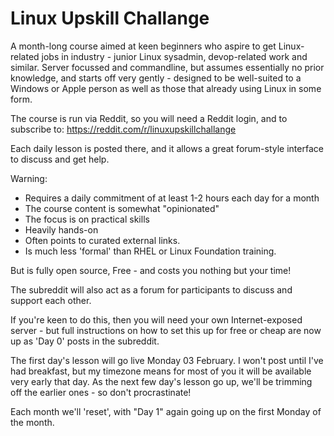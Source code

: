 # Linux Upskill Challange

A month-long course aimed at keen beginners who aspire to get Linux-related jobs in industry - junior Linux sysadmin, devop-related work and similar. Server focussed and commandline, but assumes essentially no prior knowledge, and starts off very gently - designed to be well-suited to a Windows or Apple person as well as those that already
using Linux in some form.

The course is run via Reddit, so you will need a Reddit login, and to subscribe to: https://reddit.com/r/linuxupskillchallange  

Each daily lesson is posted there, and it allows a great forum-style interface to discuss and get help. 

Warning: 
* Requires a daily commitment of at least 1-2 hours each day for a month
* The course content is somewhat "opinionated"
* The focus is on practical skills 
* Heavily hands-on
* Often points to curated external links. 
* Is much less 'formal' than RHEL or Linux Foundation training.

But is fully open source, Free - and costs you nothing but your time! 

The subreddit will also act as a forum for participants to discuss and support each other.

If you're keen to do this, then you will need your own Internet-exposed server - but full
instructions on how to set this up for free or cheap are now up as 'Day 0' posts in the
subreddit.

The first day's lesson will go live Monday 03 February. I won't post until I've had breakfast,
but my timezone means for most of you it will be available very early that day. As the next few day's lesson go up, we'll be trimming off the earlier ones - so don't procrastinate!

Each month we'll 'reset', with "Day 1" again going up on the first Monday of the month.
